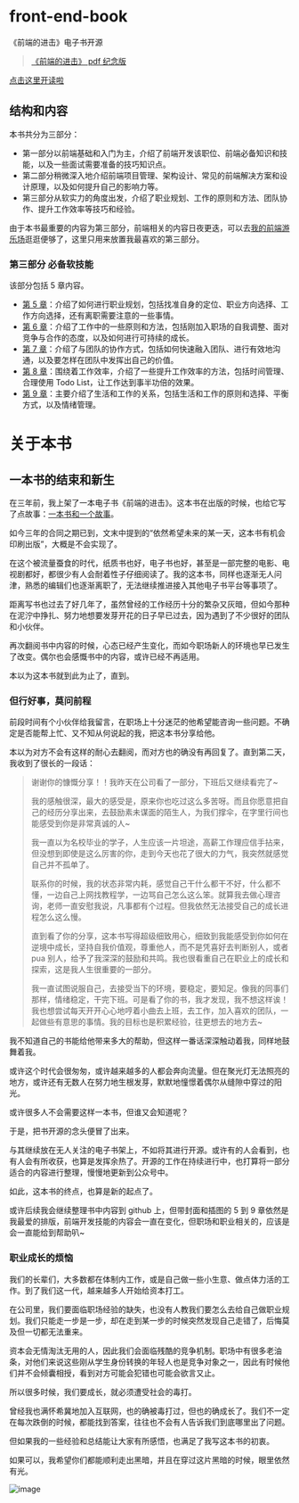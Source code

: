 # front-end-book
《前端的进击》电子书开源

> [《前端的进击》 pdf 纪念版](./前端的进击.pdf)

[点击这里开读啦](https://godbasin.github.io/front-end-book/)

## 结构和内容

本书共分为三部分：

- 第一部分以前端基础和入门为主，介绍了前端开发该职位、前端必备知识和技能，以及一些面试需要准备的技巧知识点。
- 第二部分稍微深入地介绍前端项目管理、架构设计、常见的前端解决方案和设计原理，以及如何提升自己的影响力等。
- 第三部分从软实力的角度出发，介绍了职业规划、工作的原则和方法、团队协作、提升工作效率等技巧和经验。

由于本书最重要的内容为第三部分，前端相关的内容日夜更迭，可以去[我的前端游乐场](https://github.com/godbasin/front-end-playground)逛逛便够了，这里只用来放置我最喜欢的第三部分。

### 第三部分 必备软技能

该部分包括 5 章内容。

- [第 5 章](https://godbasin.github.io/front-end-book/getting-started/5/)：介绍了如何进行职业规划，包括找准自身的定位、职业方向选择、工作方向选择，还有离职需要注意的一些事情。
- [第 6 章](https://godbasin.github.io/front-end-book/getting-started/6/)：介绍了工作中的一些原则和方法，包括刚加入职场的自我调整、面对竞争与合作的态度，以及如何进行可持续的成长。
- [第 7 章](https://godbasin.github.io/front-end-book/getting-started/7/)：介绍了与团队的协作方式，包括如何快速融入团队、进行有效地沟通，以及要怎样在团队中发挥出自己的价值。
- [第 8 章](https://godbasin.github.io/front-end-book/getting-started/8/)：围绕着工作效率，介绍了一些提升工作效率的方法，包括时间管理、合理使用 Todo List，让工作达到事半功倍的效果。
- [第 9 章](https://godbasin.github.io/front-end-book/getting-started/9/)：主要介绍了生活和工作的关系，包括生活和工作的原则和选择、平衡方式，以及情绪管理。

# 关于本书

## 一本书的结束和新生

在三年前，我上架了一本电子书《前端的进击》。这本书在出版的时候，也给它写了点故事：[一本书和一个故事](https://godbasin.github.io/front-end-playground/front-end-work/front-end-days/a-book-with-one-story.html)。

如今三年的合同之期已到，文末中提到的“依然希望未来的某一天，这本书有机会印刷出版”，大概是不会实现了。

在这个被流量蚕食的时代，纸质书也好，电子书也好，甚至是一部完整的电影、电视剧都好，都很少有人会耐着性子仔细阅读了。我的这本书，同样也逐渐无人问津，熟悉的编辑们也逐渐离职了，无法继续推进接入其他电子书平台等事项了。

距离写书也过去了好几年了，虽然曾经的工作经历十分的繁杂又灰暗，但如今那种在泥泞中挣扎、努力地想要发芽开花的日子早已过去，因为遇到了不少很好的团队和小伙伴。

再次翻阅书中内容的时候，心态已经产生变化，而如今职场新人的环境也早已发生了改变。偶尔也会感慨书中的内容，或许已经不再适用。

本以为这本书就到此为止了，直到。

### 但行好事，莫问前程

前段时间有个小伙伴给我留言，在职场上十分迷茫的他希望能咨询一些问题。不确定是否能帮上忙、又不知从何说起的我，把这本书分享给他。

本以为对方不会有这样的耐心去翻阅，而对方也的确没有再回复了。直到第二天，我收到了很长的一段话：

> 谢谢你的慷慨分享！！我昨天在公司看了一部分，下班后又继续看完了~
> 
> 我的感触很深，最大的感受是，原来你也吃过这么多苦呀。而且你愿意把自己的经历分享出来，去鼓励素未谋面的陌生人，为我们撑伞，在字里行间也能感受到你是非常真诚的人~
> 
> 我一直以为名校毕业的学子，人生应该一片坦途，高薪工作理应信手拈来，但没想到即使是这么厉害的你，走到今天也花了很大的力气，我突然就感觉自己并不孤单了。
> 
> 联系你的时候，我的状态非常内耗，感觉自己干什么都干不好，什么都不懂，一边自己上网找教程学，一边骂自己怎么这么笨。就算我去做心理咨询，老师一直安慰我说，凡事都有个过程。但我依然无法接受自己的成长进程怎么这么慢。
> 
> 直到看了你的分享，这本书写得超级细致用心，细致到我能感受到你如何在逆境中成长，坚持自我价值观，尊重他人，而不是凭喜好去判断别人，或者 pua 别人，给予了我深深的鼓励和共鸣。我也很看重自己在职业上的成长和探索，这是我人生很重要的一部分。
> 
> 我一直试图说服自己，去接受当下的环境，要稳定，要知足。像我的同事们那样，情绪稳定，干完下班。可是看了你的书，我才发现，我不想这样诶！我也想尝试每天开开心心地哼着小曲去上班，去工作，加入喜欢的团队，一起做些有意思的事情。我的目标也是积累经验，往更想去的地方去~

我不知道自己的书能给他带来多大的帮助，但这样一番话深深触动着我，同样地鼓舞着我。

或许这个时代会很匆匆，或许越来越多的人都会奔向流量。但在聚光灯无法照亮的地方，或许还有无数人在努力地生根发芽，默默地憧憬着偶尔从缝隙中穿过的阳光。

或许很多人不会需要这样一本书，但谁又会知道呢？

于是，把书开源的念头便冒了出来。

与其继续放在无人关注的电子书架上，不如将其进行开源。或许有的人会看到，也有人会有所收获，也算是发挥余热了。开源的工作在持续进行中，也打算将一部分适合的内容进行整理，慢慢地更新到公众号中。

如此，这本书的终点，也算是新的起点了。

或许后续我会继续整理书中内容到 github 上，但带封面和插图的 5 到 9 章依然是我最爱的排版，前端开发技能的内容会一直在变化，但职场和职业相关的，应该是会一直能给到帮助叭~

### 职业成长的烦恼

我们的长辈们，大多数都在体制内工作，或是自己做一些小生意、做点体力活的工作。到了我们这一代，越来越多人开始给资本打工。

在公司里，我们要面临职场经验的缺失，也没有人教我们要怎么去给自己做职业规划。我们只能走一步是一步，却在走到某一步的时候突然发现自己走错了，后悔莫及但一切都无法重来。

资本会无情淘汰无用的人，因此我们会面临残酷的竞争机制。职场中有很多老油条，对他们来说这些刚从学生身份转换的年轻人也是竞争对象之一，因此有时候他们并不会倾囊相授，看到对方可能会犯错也可能会欲言又止。

所以很多时候，我们要成长，就必须遭受社会的毒打。

曾经我也满怀希冀地加入互联网，也的确被毒打过，但也的确成长了。我们不一定在每次跌倒的时候，都能找到答案，往往也不会有人告诉我们到底哪里出了问题。

但如果我的一些经验和总结能让大家有所感悟，也满足了我写这本书的初衷。

如果可以，我希望你们都能顺利走出黑暗，并且在穿过这片黑暗的时候，眼里依然有光。

![image](https://github.com/user-attachments/assets/655ea55d-fc33-42e5-aefe-5089b2b41ecb)


